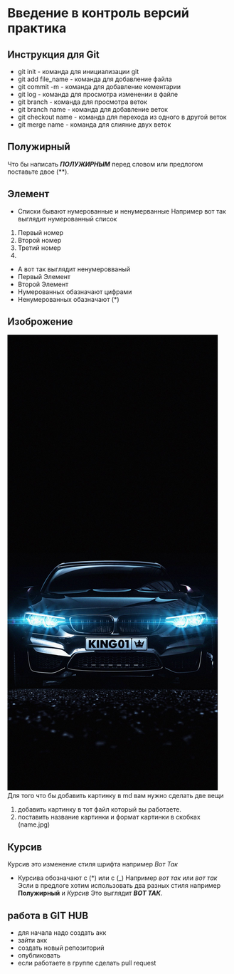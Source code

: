 # Введение в контроль версий практика

## Инструкция для Git
* git init - команда для инициализации git
* git add file_name - команда для добавление файла
* git commit -m - команда для добавление коментарии
* git log - команда для просмотра изменении в файле
* git branch - команда для просмотра веток
* git branch name - команда для добавление веток
* git checkout name - команда для перехода из одного в другой веток
* git merge name - команда для слияние двух веток

## Полужирный
Что бы написать **_ПОЛУЖИРНЫМ_** перед словом или предлогом поставьте двое (**).

## Элемент
* Списки бывают нумерованные и ненумерванные
Например вот так выглядит нумерованный список
1. Первый номер
2. Второй номер
3. Третий номер
4. 
* А вот так выглядит ненумеровваный 
* Первый Элемент 
* Второй Элемент
* Нумерованных обазначают цифрами
* Ненумерованных обазначают (*)

## Изоброжение
![Картинка](Car.JPG)
Для того что бы добавить картинку в md вам нужно сделать две вещи 
1. добавить картинку в тот файл который вы работаете.
2. поставить название картинки и формат картинки в скобках (name.jpg)

## Курсив
Курсив это изменение стиля шрифта например *Вот Так*
* Курсива обозначают с (*) или с (_) 
Например *вот так* или _вот так_
Эсли в предлоге хотим использовать два разных стиля например **Полужирный** и *Курсив* 
Это выглядит **_ВОТ ТАК_**.

## работа в GIT HUB
* для начала надо создать акк
* зайти акк
* создать новый репозиторий 
* опубликовать
* если работаете в группе сделать pull request
